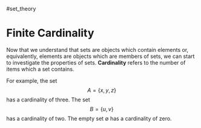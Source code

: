 #set_theory 
# Finite Cardinality
Now that we understand that sets are objects which contain elements or, equivalently, elements are objects which are members of sets, we can start to investigate the properties of sets. **Cardinality** refers to the number of items which a set contains.

For example, the set $$A = \{x, y, z\}$$ has a cardinality of three. The set $$B = \{u, v\}$$ has a cardinality of two. The empty set $\emptyset$ has a cardinality of zero.